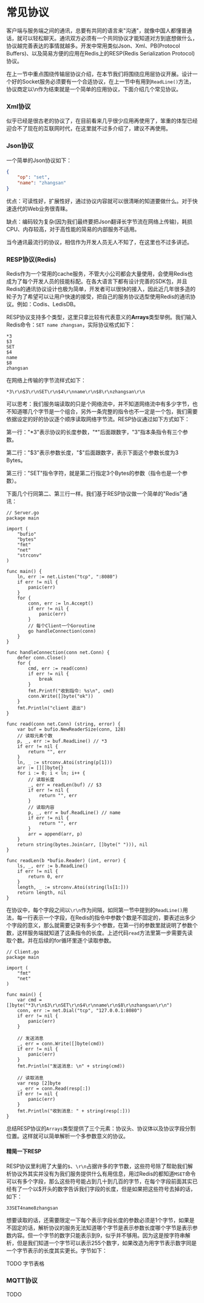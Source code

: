 # 常见协议

客户端与服务端之间的通讯，总要有共同的语言来"沟通"，就像中国人都懂普通话，就可以轻松聊天。通讯双方必须有一个共同协议才能知道对方到底想做什么，协议越完善表达的事情就越多。开发中常用类似Json、Xml、PB(Protocol Buffers)、以及简易方便的应用在Redis上的RESP(Redis Serialization Protocol)协议。

在上一节中重点围绕传输层协议介绍，在本节我们将围绕应用层协议开展。设计一个好的Socket服务必须要有一个合适协议，在上一节中有用到`ReadLine()`方法，协议商定以\n作为结束就是一个简单的应用协议，下面介绍几个常见协议。

### Xml协议

似乎已经是很古老的协议了，在目前看来几乎很少应用再使用了，笨重的体型已经迎合不了现在的互联网时代，在这里就不过多介绍了，建议不再使用。
### Json协议

一个简单的Json协议如下：

```Json
{
    "op": "set",
    "name": "zhangsan"
}
```

优点：可读性好，扩展性好，通过协议内容就可以很清晰的知道要做什么。对于快速迭代的Web业务很青睐。

缺点：编码较为复杂(因为我们最终要把Json翻译长字节流在网络上传输)，耗损CPU、内存较高，对于高性能的简易的内部服务不适用。

当今通讯最流行的协议，相信作为开发人员无人不知了，在这里也不过多讲述。

### RESP协议(Redis)

Redis作为一个常用的cache服务，不管大小公司都会大量使用，会使用Redis也成为了每个开发人员的技能标配。在各大语言下都有设计完善的SDK包，并且Redis的通讯协议设计也极为简单，开发者可以很快的接入，因此近几年很多造的轮子为了希望可以让用户快速的接受，把自己的服务协议选型使用Redis的通讯协议。例如：Codis、LedisDB。

RESP协议支持多个类型，这里只拿比较有代表意义的**Arrays**类型举例。我们输入Redis命令：`SET name zhangsan`，实际协议格式如下：

```Redis
*3
$3
SET
$4
name
$8
zhangsan
```
在网络上传输的字节流样式如下：

```Redis
*3\r\n$3\r\nSET\r\n$4\r\nname\r\n$8\r\nzhangsan\r\n
```

可以思考：我们服务端读取的只是个网络流中，并不知道网络流中有多少字节，也不知道哪几个字节是一个组合，另外一条完整的指令也不一定是一个包，我们需要依据设定的好的协议逐个顺序读取网络字节流。RESP协议通过如下方式如下：

第一行："\*3"表示协议的长度参数，"*"后面跟数字，"3"指本条指令有三个参数。

第二行："$3"表示参数长度，"$"后面跟数字，表示下面这个参数长度为3 Bytes。

第三行："SET"指令字符，就是第二行指定3个Bytes的参数（指令也是一个参数）。

下面几个行同第二、第三行一样。我们基于RESP协议做一个简单的"Redis"通讯：

```golang
// Server.go
package main

import (
	"bufio"
	"bytes"
	"fmt"
	"net"
	"strconv"
)

func main() {
	ln, err := net.Listen("tcp", ":8080")
	if err != nil {
		panic(err)
	}
	for {
		conn, err := ln.Accept()
		if err != nil {
			panic(err)
		}
		// 每个Client一个Goroutine
		go handleConnection(conn)
	}
}

func handleConnection(conn net.Conn) {
	defer conn.Close()
	for {
		cmd, err := read(conn)
		if err != nil {
			break
		}
		fmt.Printf("收到指令: %s\n", cmd)
		conn.Write([]byte("ok"))
	}
	fmt.Println("client 退出")
}

func read(conn net.Conn) (string, error) {
	var buf = bufio.NewReaderSize(conn, 128)
	// 读取元素个数
	p, _, err := buf.ReadLine() // *3
	if err != nil {
		return "", err
	}
	ln, _ := strconv.Atoi(string(p[1]))
	arr := [][]byte{}
	for i := 0; i < ln; i++ {
		// 读取长度
		_, err = readLen(buf) // $3
		if err != nil {
			return "", err
		}
		// 读取内容
		p, _, err = buf.ReadLine() // name
		if err != nil {
			return "", err
		}
		arr = append(arr, p)
	}
	return string(bytes.Join(arr, []byte(" "))), nil
}

func readLen(b *bufio.Reader) (int, error) {
	ls, _, err := b.ReadLine()
	if err != nil {
		return 0, err
	}
	length, _ := strconv.Atoi(string(ls[1:]))
	return length, nil
}
```

在协议中，每个字段之间以`\r\n`作为间隔，如同第一节中提到的`ReadLine()`用法，每一行表示一个字段，在Redis的指令中参数个数是不固定的，要表述出多少个字段的意义，那么就需要记录有多少个参数，在第一行的参数里就说明了参数个数，这样服务端就知道了这条指令的长度。上述代码`read`方法里第一步需要先读取个数。并在后续的for循环里逐个读取参数。

```golang
// Client.go
package main

import (
	"fmt"
	"net"
)

func main() {
	var cmd = []byte("*3\r\n$3\r\nSET\r\n$4\r\nname\r\n$8\r\nzhangsan\r\n")
	conn, err := net.Dial("tcp", "127.0.0.1:8080")
	if err != nil {
		panic(err)
	}

	// 发送消息
	_, err = conn.Write([]byte(cmd))
	if err != nil {
		panic(err)
	}
	fmt.Println("发送消息: \n" + string(cmd))

	// 读取消息
	var resp [2]byte
	_, err = conn.Read(resp[:])
	if err != nil {
		panic(err)
	}
	fmt.Println("收到消息: " + string(resp[:]))
}
```
总结RESP协议的`Arrays`类型提供了三个元素：协议头、协议体以及协议字段分割位置。这样就可以简单解析一个多参数意义的协议。

#### 精简一下RESP

RESP协议里利用了大量的`$`、`\r\n`占据许多的字节数，这些符号除了帮助我们解析协议外其实并没有为我们服务提供什么有用信息，用过Redis的都知道`MSET`命令可以有多个字段，那么这些符号能占到几十到几百的字节，在每个字段前面其实已经有了一个以$开头的数字告诉我们字段的长度，但是如果把这些符号去掉的话，如下：
```Redis
33SET4name8zhangsan
```
想要读取的话，还需要限定一下每个表示字段长度的参数必须是1个字节，如果是不固定的话，解析协议的服务无法知道哪个字节是表示参数长度哪个字节是表示参数内容。但一个字节的数字只能表示到9，似乎并不够用。因为这是按字符串解析，但是我们知道一个字节可以表示255个数字，如果改造为用字节表示数字同是一个字节表示的长度其实更长。字节如下：

TODO 字节表格


### MQTT协议
TODO

